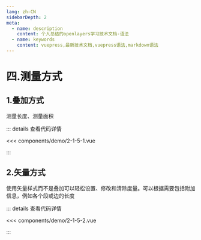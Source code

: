 ```yaml
---
lang: zh-CN
sidebarDepth: 2
meta:
  - name: description
    content: 个人总结的openlayers学习技术文档-语法
  - name: keywords
    content: vuepress,最新技术文档,vuepress语法,markdown语法
---
```


# 四.测量方式

## 1.叠加方式

测量长度、测量面积

  <Container url="/resume/?type=openlayers&name=2-1-5-1.vue" />

::: details 查看代码详情

<<< components/demo/2-1-5-1.vue

:::

## 2.矢量方式

使用矢量样式而不是叠加可以轻松设置、修改和清除度量。可以根据需要包括附加信息，例如各个段或边的长度

  <Container url="/resume/?type=openlayers&name=2-1-5-2.vue" />

::: details 查看代码详情

<<< components/demo/2-1-5-2.vue

:::
